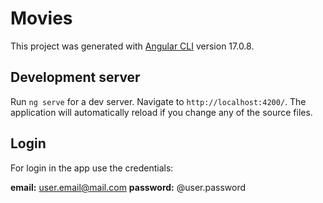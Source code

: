 # Movies

This project was generated with [Angular CLI](https://github.com/angular/angular-cli) version 17.0.8.

## Development server

Run `ng serve` for a dev server. Navigate to `http://localhost:4200/`. The application will automatically reload if you change any of the source files.

## Login

For login in the app use the credentials:

**email:** user.email@mail.com
**password:** @user.password
